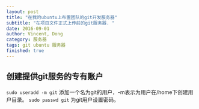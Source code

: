 ```yaml
---
layout: post
title: "在我的ubuntu上布置团队的git开发服务器"
subtitle: "在项目文件正式上传前的git服务器. "
date: 2016-09-01
author: Vincent, Dong
category: 服务器
tags: git ubuntu 服务器
finished: true
---
```


## 创建提供git服务的专有账户

`sudo useradd -m git`
添加一个名为git的用户，-m表示为用户在/home下创建用户目录。
`sudo passwd git`
为git用户设置密码。
